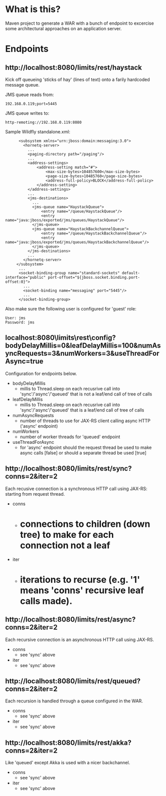 # What is this?

Maven project to generate a WAR with a bunch of endpoint to excercise some architectural approaches on an application server.

# Endpoints

## http://localhost:8080/limits/rest/haystack

Kick off queueing 'sticks of hay' (lines of text) onto a farily hardcoded message queue.

JMS queue reads from:

    192.168.0.119;port=5445

JMS queue writes to:

    http-remoting://192.168.0.119:8080
  
Sample Wildfly standalone.xml:

          <subsystem xmlns="urn:jboss:domain:messaging:3.0">
            <hornetq-server>
              ...
              <paging-directory path="/paging"/>
              ...
              <address-settings>
                  <address-setting match="#">
                      <max-size-bytes>104857600</max-size-bytes>
                      <page-size-bytes>10485760</page-size-bytes>
                      <address-full-policy>BLOCK</address-full-policy>
                  </address-setting>
              </address-settings>
              ...
              <jms-destinations>
                ...
                <jms-queue name="HaystackQueue">
                    <entry name="/queue/HaystackQueue"/>
                    <entry name="java:jboss/exported/jms/queues/HaystackQueue"/>
                </jms-queue>
                <jms-queue name="HaystackBackchannelQueue">
                    <entry name="/queue/HaystackBackchannelQueue"/>
                    <entry name="java:jboss/exported/jms/queues/HaystackBackchannelQueue"/>
                </jms-queue>
              </jms-destinations>
              ...
            </hornetq-server>
         </subsystem>
          ...
          <socket-binding-group name="standard-sockets" default-interface="public" port-offset="${jboss.socket.binding.port-offset:0}">
            ...
            <socket-binding name="messaging" port="5445"/>
            ...
          </socket-binding-group>
          
Also make sure the following user is configured for 'guest' role:

    User: jms
    Password: jms

## localhost:8080\limits\rest\config?bodyDelayMillis=0&leafDelayMillis=100&numAsyncRequests=3&numWorkers=3&useThreadForAsync=true

Configuration for endpoints below.

* bodyDelayMillis
  * millis to Thread.sleep on each recusrive call into 'sync'/'async'/'queued' that is not a leaf/end call of tree of calls
* leafDelayMillis
  * millis to Thread.sleep on each recusrive call into 'sync'/'async'/'queued' that is a leaf/end call of tree of calls
* numAsyncRequests
  * number of threads to use for JAX-RS client calling async HTTP ('async' endpoint)
* numWorkers
  * number of worker threads for 'queued' endpoint
* useThreadForAsync
  * for 'async' endpoint should the request thread be used to make async calls [false] or should a separate thread be used [true]

## http://localhost:8080/limits/rest/sync?conns=2&iter=2

Each recusive connection is a synchronous HTTP call using JAX-RS: starting from request thread.

* conns
  * # connections to children (down tree) to make for each connection not a leaf
* iter
  * # iterations to recurse (e.g. '1' means 'conns' recursive leaf calls made).

## http://localhost:8080/limits/rest/async?conns=2&iter=2

Each recursive connection is an asynchronous HTTP call using JAX-RS.

* conns
  * see 'sync' above
* iter
  * see 'sync' above

## http://localhost:8080/limits/rest/queued?conns=2&iter=2

Each recursion is handled through a queue configured in the WAR.

* conns
  * see 'sync' above
* iter
  * see 'sync' above

## http://localhost:8080/limits/rest/akka?conns=2&iter=2

Like 'queued' except Akka is used with a nicer backchannel.
           
* conns
  * see 'sync' above
* iter
  * see 'sync' above
